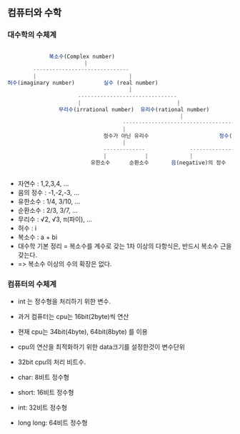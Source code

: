 ## 컴퓨터와 수학

### 대수학의 수체계

```ts

             복소수(Complex number)
                        |
        ------------------------------
        |                             |
허수(imaginary number)         실수 (real number)
                                      |
                      -------------------------------
                      |                              |
                무리수(irrational number)  유리수(rational number)
                                                      |
                                    --------------------------------------
                                    |                                     |
                              정수가 아닌 유리수                      정수(integer)
                                    |                                     |
                              -------------              --------------------------------
                              |            |             |                |             |
                          유한소수      순환소수       음(negative)의 정수  0     양(positive)의 정수
                                                                             자연수(natural number)
```

- 자연수 : 1,2,3,4, ...
- 음의 정수 : -1,-2,-3, ...
- 유한소수 : 1/4, 3/10, ...
- 순환소수 : 2/3, 3/7, ...
- 무리수 : √2, √3, π(파이), ...
- 허수 : i
- 복소수 : a + bi
- 대수학 기본 정리 = 복소수를 계수로 갖는 1차 이상의 다항식은, 반드시 복소수 근을 갖는다.
- => 복소수 이상의 수의 확장은 없다.

### 컴퓨터의 수체계

- int 는 정수형을 처리하기 위한 변수.
- 과거 컴퓨터는 cpu는 16bit(2byte)씩 연산
- 현재 cpu는 34bit(4byte), 64bit(8byte) 를 이용
- cpu의 연산을 최적화하기 위한 data크기를 설정한것이 변수단위

- 32bit cpu의 처리 비트수.
- char: 8비트 정수형
- short: 16비트 정수형
- int: 32비트 정수형
- long long: 64비트 정수형
